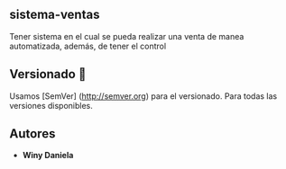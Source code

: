 ## sistema-ventas
Tener sistema en el cual se pueda realizar una venta de manea automatizada, además, de tener el control 
## Versionado 🍓
Usamos [SemVer] (http://semver.org) para el versionado. Para todas las versiones disponibles.
## Autores
* **Winy Daniela** 
